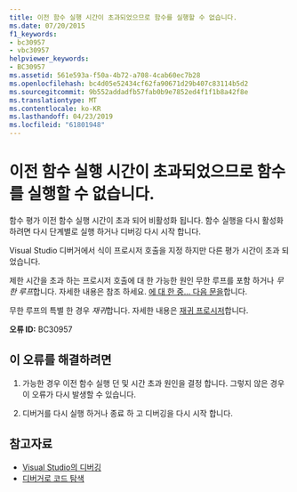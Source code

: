 ```yaml
---
title: 이전 함수 실행 시간이 초과되었으므로 함수를 실행할 수 없습니다.
ms.date: 07/20/2015
f1_keywords:
- bc30957
- vbc30957
helpviewer_keywords:
- BC30957
ms.assetid: 561e593a-f50a-4b72-a708-4cab60ec7b28
ms.openlocfilehash: bc4d05e52434cf62fa90671d29b407c83114b5d2
ms.sourcegitcommit: 9b552addadfb57fab0b9e7852ed4f1f1b8a42f8e
ms.translationtype: MT
ms.contentlocale: ko-KR
ms.lasthandoff: 04/23/2019
ms.locfileid: "61801948"
---
```

# <a name="function-evaluation-is-disabled-because-a-previous-function-evaluation-timed-out"></a>이전 함수 실행 시간이 초과되었으므로 함수를 실행할 수 없습니다.
함수 평가 이전 함수 실행 시간이 초과 되어 비활성화 됩니다. 함수 실행을 다시 활성화 하려면 다시 단계별로 실행 하거나 디버깅 다시 시작 합니다.  
  
 Visual Studio 디버거에서 식이 프로시저 호출을 지정 하지만 다른 평가 시간이 초과 되었습니다.  
  
 제한 시간을 초과 하는 프로시저 호출에 대 한 가능한 원인 무한 루프를 포함 하거나 *무한 루프*합니다. 자세한 내용은 참조 하세요. [에 대 한 중... 다음 문을](../../../visual-basic/language-reference/statements/for-next-statement.md)합니다.  
  
 무한 루프의 특별 한 경우 *재귀*합니다. 자세한 내용은 [재귀 프로시저](../../../visual-basic/programming-guide/language-features/procedures/recursive-procedures.md)합니다.  
  
 **오류 ID:** BC30957  
  
## <a name="to-correct-this-error"></a>이 오류를 해결하려면  
  
1. 가능한 경우 이전 함수 실행 던 및 시간 초과 원인을 결정 합니다. 그렇지 않은 경우이 오류가 다시 발생할 수 있습니다.  
  
2. 디버거를 다시 실행 하거나 종료 하 고 디버깅을 다시 시작 합니다.  
  
## <a name="see-also"></a>참고자료

- [Visual Studio의 디버깅](/visualstudio/debugger/debugging-in-visual-studio)
- [디버거로 코드 탐색](/visualstudio/debugger/navigating-through-code-with-the-debugger)
